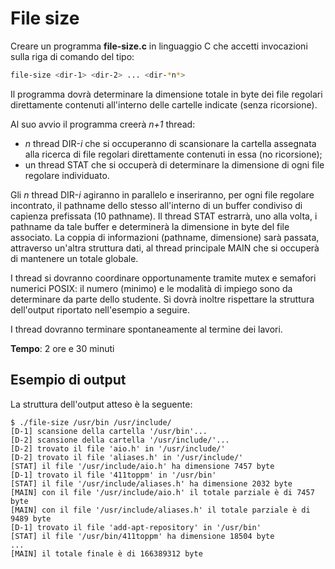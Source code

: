 # File size
Creare un programma **file-size.c** in linguaggio C che accetti invocazioni sulla riga di comando del tipo:
```bash
file-size <dir-1> <dir-2> ... <dir-*n*>
```

Il programma dovrà determinare la dimensione totale in byte dei file regolari direttamente contenuti all'interno delle cartelle indicate (senza ricorsione).

Al suo avvio il programma creerà *n+1* thread:
- *n* thread DIR-*i* che si occuperanno di scansionare la cartella assegnata alla ricerca di file regolari direttamente contenuti in essa (no ricorsione);
- un thread STAT che si occuperà di determinare la dimensione di ogni file regolare individuato.

Gli *n* thread DIR-*i* agiranno in parallelo e inseriranno, per ogni file regolare incontrato, il pathname dello stesso all'interno di un buffer condiviso di capienza prefissata (10 pathname). Il thread STAT estrarrà, uno alla volta, i pathname da tale buffer e determinerà la dimensione in byte del file associato. La coppia di informazioni (pathname, dimensione) sarà passata, attraverso un'altra struttura dati, al thread principale MAIN che si occuperà di mantenere un totale globale.

I thread si dovranno coordinare opportunamente tramite mutex e semafori numerici POSIX: il numero (minimo) e le modalità di impiego sono da determinare da parte dello studente. Si dovrà inoltre rispettare la struttura dell'output riportato nell'esempio a seguire.

I thread dovranno terminare spontaneamente al termine dei lavori.

**Tempo**: 2 ore e 30 minuti

## Esempio di output
La struttura dell'output atteso è la seguente:
```
$ ./file-size /usr/bin /usr/include/
[D-1] scansione della cartella '/usr/bin'...
[D-2] scansione della cartella '/usr/include/'...
[D-2] trovato il file 'aio.h' in '/usr/include/'
[D-2] trovato il file 'aliases.h' in '/usr/include/'
[STAT] il file '/usr/include/aio.h' ha dimensione 7457 byte
[D-1] trovato il file '411toppm' in '/usr/bin'
[STAT] il file '/usr/include/aliases.h' ha dimensione 2032 byte
[MAIN] con il file '/usr/include/aio.h' il totale parziale è di 7457 byte
[MAIN] con il file '/usr/include/aliases.h' il totale parziale è di 9489 byte
[D-1] trovato il file 'add-apt-repository' in '/usr/bin'
[STAT] il file '/usr/bin/411toppm' ha dimensione 18504 byte
...
[MAIN] il totale finale è di 166389312 byte
```